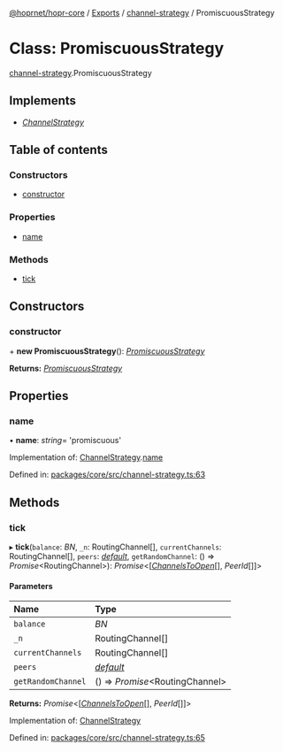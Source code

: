 [@hoprnet/hopr-core](../README.md) / [Exports](../modules.md) / [channel-strategy](../modules/channel_strategy.md) / PromiscuousStrategy

# Class: PromiscuousStrategy

[channel-strategy](../modules/channel_strategy.md).PromiscuousStrategy

## Implements

- [_ChannelStrategy_](../interfaces/channel_strategy.channelstrategy.md)

## Table of contents

### Constructors

- [constructor](channel_strategy.promiscuousstrategy.md#constructor)

### Properties

- [name](channel_strategy.promiscuousstrategy.md#name)

### Methods

- [tick](channel_strategy.promiscuousstrategy.md#tick)

## Constructors

### constructor

\+ **new PromiscuousStrategy**(): [_PromiscuousStrategy_](channel_strategy.promiscuousstrategy.md)

**Returns:** [_PromiscuousStrategy_](channel_strategy.promiscuousstrategy.md)

## Properties

### name

• **name**: _string_= 'promiscuous'

Implementation of: [ChannelStrategy](../interfaces/channel_strategy.channelstrategy.md).[name](../interfaces/channel_strategy.channelstrategy.md#name)

Defined in: [packages/core/src/channel-strategy.ts:63](https://github.com/hoprnet/hoprnet/blob/448a47a/packages/core/src/channel-strategy.ts#L63)

## Methods

### tick

▸ **tick**(`balance`: _BN_, `_n`: RoutingChannel[], `currentChannels`: RoutingChannel[], `peers`: [_default_](network_network_peers.default.md), `getRandomChannel`: () => _Promise_<RoutingChannel\>): _Promise_<[[*ChannelsToOpen*](../modules/channel_strategy.md#channelstoopen)[], *PeerId*[]]\>

#### Parameters

| Name               | Type                                          |
| :----------------- | :-------------------------------------------- |
| `balance`          | _BN_                                          |
| `_n`               | RoutingChannel[]                              |
| `currentChannels`  | RoutingChannel[]                              |
| `peers`            | [_default_](network_network_peers.default.md) |
| `getRandomChannel` | () => _Promise_<RoutingChannel\>              |

**Returns:** _Promise_<[[*ChannelsToOpen*](../modules/channel_strategy.md#channelstoopen)[], *PeerId*[]]\>

Implementation of: [ChannelStrategy](../interfaces/channel_strategy.channelstrategy.md)

Defined in: [packages/core/src/channel-strategy.ts:65](https://github.com/hoprnet/hoprnet/blob/448a47a/packages/core/src/channel-strategy.ts#L65)
